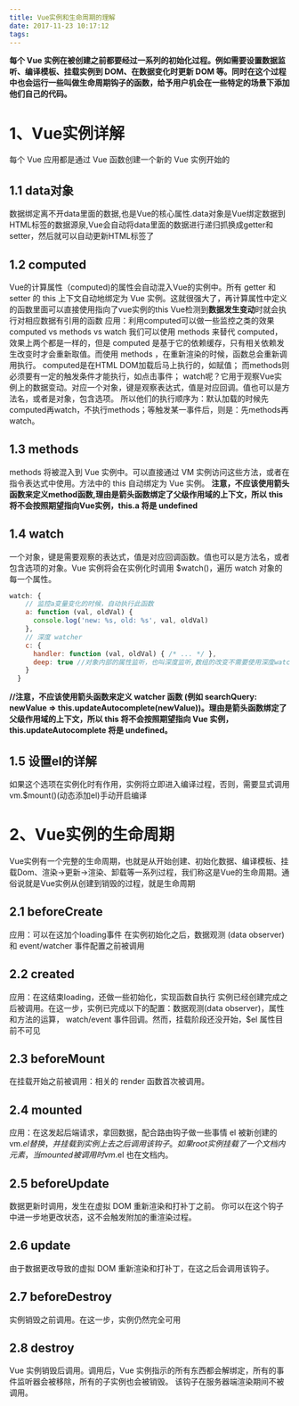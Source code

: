 ```yaml
---
title: Vue实例和生命周期的理解
date: 2017-11-23 10:17:12
tags:
---
```

<strong>每个 Vue 实例在被创建之前都要经过一系列的初始化过程。例如需要设置数据监听、编译模板、挂载实例到 DOM、在数据变化时更新 DOM 等。同时在这个过程中也会运行一些叫做生命周期钩子的函数，给予用户机会在一些特定的场景下添加他们自己的代码。</strong>
<!--more-->
# 1、Vue实例详解
每个 Vue 应用都是通过 Vue 函数创建一个新的 Vue 实例开始的

## 1.1 data对象
数据绑定离不开data里面的数据,也是Vue的核心属性.data对象是Vue绑定数据到HTML标签的数据源泉,Vue会自动将data里面的数据进行递归抓换成getter和setter，然后就可以自动更新HTML标签了

## 1.2 computed
Vue的计算属性（computed)的属性会自动混入Vue的实例中。所有 getter 和 setter 的 this 上下文自动地绑定为 Vue 实例。这就很强大了，再计算属性中定义的函数里面可以直接使用指向了vue实例的this
Vue检测到<strong>数据发生变动</strong>时就会执行对相应数据有引用的函数
应用：利用computed可以做一些监控之类的效果
computed vs methods vs watch
我们可以使用 methods 来替代 computed，效果上两个都是一样的，但是 computed 是基于它的依赖缓存，只有相关依赖发生改变时才会重新取值。而使用 methods ，在重新渲染的时候，函数总会重新调用执行。
computed是在HTML DOM加载后马上执行的，如赋值；
而methods则必须要有一定的触发条件才能执行，如点击事件；
watch呢？它用于观察Vue实例上的数据变动。对应一个对象，键是观察表达式，值是对应回调。值也可以是方法名，或者是对象，包含选项。
所以他们的执行顺序为：默认加载的时候先computed再watch，不执行methods；等触发某一事件后，则是：先methods再watch。

## 1.3 methods
methods 将被混入到 Vue 实例中。可以直接通过 VM 实例访问这些方法，或者在指令表达式中使用。方法中的 this 自动绑定为 Vue 实例。
<strong>注意，不应该使用箭头函数来定义method函数,理由是箭头函数绑定了父级作用域的上下文，所以 this 将不会按照期望指向Vue实例，this.a 将是 undefined</strong>

## 1.4 watch
一个对象，键是需要观察的表达式，值是对应回调函数。值也可以是方法名，或者包含选项的对象。Vue 实例将会在实例化时调用 $watch()，遍历 watch 对象的每一个属性。
```javascript
watch: {
    // 监控a变量变化的时候，自动执行此函数
    a: function (val, oldVal) {
      console.log('new: %s, old: %s', val, oldVal)
    },
    // 深度 watcher
    c: {
      handler: function (val, oldVal) { /* ... */ },
      deep: true //对象内部的属性监听，也叫深度监听,数组的改变不需要使用深度watch
    }
  }
```
<strong>//注意，不应该使用箭头函数来定义 watcher 函数 (例如 searchQuery: newValue => this.updateAutocomplete(newValue))。理由是箭头函数绑定了父级作用域的上下文，所以 this 将不会按照期望指向 Vue 实例，this.updateAutocomplete 将是 undefined。</strong>

## 1.5 设置el的详解
如果这个选项在实例化时有作用，实例将立即进入编译过程，否则，需要显式调用 vm.$mount()(动态添加el)手动开启编译

# 2、Vue实例的生命周期
Vue实例有一个完整的生命周期，也就是从开始创建、初始化数据、编译模板、挂载Dom、渲染→更新→渲染、卸载等一系列过程，我们称这是Vue的生命周期。通俗说就是Vue实例从创建到销毁的过程，就是生命周期

## 2.1 beforeCreate
应用：可以在这加个loading事件 
在实例初始化之后，数据观测 (data observer) 和 event/watcher 事件配置之前被调用

## 2.2 created
应用：在这结束loading，还做一些初始化，实现函数自执行 
实例已经创建完成之后被调用。在这一步，实例已完成以下的配置：数据观测(data observer)，属性和方法的运算， watch/event 事件回调。然而，挂载阶段还没开始，$el 属性目前不可见

## 2.3 beforeMount
在挂载开始之前被调用：相关的 render 函数首次被调用。

## 2.4 mounted
应用：在这发起后端请求，拿回数据，配合路由钩子做一些事情
el 被新创建的 vm.$el 替换，并挂载到实例上去之后调用该钩子。如果 root 实例挂载了一个文档内元素，当 mounted 被调用时 vm.$el 也在文档内。

## 2.5 beforeUpdate
数据更新时调用，发生在虚拟 DOM 重新渲染和打补丁之前。 你可以在这个钩子中进一步地更改状态，这不会触发附加的重渲染过程。

## 2.6 update
由于数据更改导致的虚拟 DOM 重新渲染和打补丁，在这之后会调用该钩子。

## 2.7 beforeDestroy
实例销毁之前调用。在这一步，实例仍然完全可用

## 2.8 destroy
Vue 实例销毁后调用。调用后，Vue 实例指示的所有东西都会解绑定，所有的事件监听器会被移除，所有的子实例也会被销毁。 该钩子在服务器端渲染期间不被调用。
